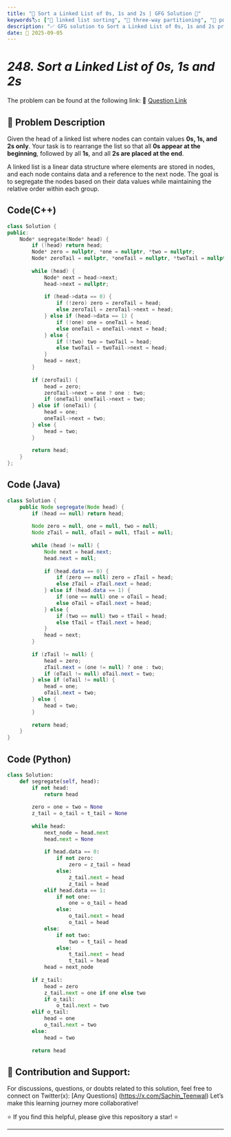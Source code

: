 ```yaml
---
title: "🔗 Sort a Linked List of 0s, 1s and 2s | GFG Solution 🎯"
keywords🏷️: ["🔗 linked list sorting", "🎯 three-way partitioning", "📍 pointer manipulation", "🚀 node segregation", "📘 GFG", "🏁 competitive programming", "📚 DSA"]
description: "✅ GFG solution to Sort a Linked List of 0s, 1s and 2s problem: segregate nodes containing 0s, 1s, and 2s using optimal pointer manipulation technique. 🚀"
date: 📅 2025-09-05
---
```


# *248. Sort a Linked List of 0s, 1s and 2s*

The problem can be found at the following link: 🔗 [Question Link](https://www.geeksforgeeks.org/problems/given-a-linked-list-of-0s-1s-and-2s-sort-it/1)

## **🧩 Problem Description**

Given the head of a linked list where nodes can contain values **0s, 1s, and 2s only**. Your task is to rearrange the list so that all **0s appear at the beginning**, followed by all **1s**, and all **2s are placed at the end**.

A linked list is a linear data structure where elements are stored in nodes, and each node contains data and a reference to the next node. The goal is to segregate the nodes based on their data values while maintaining the relative order within each group.


## Code(C++)
```cpp
class Solution {
public:
    Node* segregate(Node* head) {
        if (!head) return head;
        Node* zero = nullptr, *one = nullptr, *two = nullptr;
        Node* zeroTail = nullptr, *oneTail = nullptr, *twoTail = nullptr;
        
        while (head) {
            Node* next = head->next;
            head->next = nullptr;
            
            if (head->data == 0) {
                if (!zero) zero = zeroTail = head;
                else zeroTail = zeroTail->next = head;
            } else if (head->data == 1) {
                if (!one) one = oneTail = head;
                else oneTail = oneTail->next = head;
            } else {
                if (!two) two = twoTail = head;
                else twoTail = twoTail->next = head;
            }
            head = next;
        }
        
        if (zeroTail) {
            head = zero;
            zeroTail->next = one ? one : two;
            if (oneTail) oneTail->next = two;
        } else if (oneTail) {
            head = one;
            oneTail->next = two;
        } else {
            head = two;
        }
        
        return head;
    }
};
```

## Code (Java)

```java
class Solution {
    public Node segregate(Node head) {
        if (head == null) return head;
        
        Node zero = null, one = null, two = null;
        Node zTail = null, oTail = null, tTail = null;
        
        while (head != null) {
            Node next = head.next;
            head.next = null;
            
            if (head.data == 0) {
                if (zero == null) zero = zTail = head;
                else zTail = zTail.next = head;
            } else if (head.data == 1) {
                if (one == null) one = oTail = head;
                else oTail = oTail.next = head;
            } else {
                if (two == null) two = tTail = head;
                else tTail = tTail.next = head;
            }
            head = next;
        }
        
        if (zTail != null) {
            head = zero;
            zTail.next = (one != null) ? one : two;
            if (oTail != null) oTail.next = two;
        } else if (oTail != null) {
            head = one;
            oTail.next = two;
        } else {
            head = two;
        }
        
        return head;
    }
}
```

## Code (Python)

```python
class Solution:
    def segregate(self, head):
        if not head:
            return head
            
        zero = one = two = None
        z_tail = o_tail = t_tail = None
        
        while head:
            next_node = head.next
            head.next = None
            
            if head.data == 0:
                if not zero:
                    zero = z_tail = head
                else:
                    z_tail.next = head
                    z_tail = head
            elif head.data == 1:
                if not one:
                    one = o_tail = head
                else:
                    o_tail.next = head
                    o_tail = head
            else:
                if not two:
                    two = t_tail = head
                else:
                    t_tail.next = head
                    t_tail = head
            head = next_node
        
        if z_tail:
            head = zero
            z_tail.next = one if one else two
            if o_tail:
                o_tail.next = two
        elif o_tail:
            head = one
            o_tail.next = two
        else:
            head = two
            
        return head
```



## 🎯 **Contribution and Support:**

For discussions, questions, or doubts related to this solution, feel free to connect on Twitter(x): [Any Questions] (https://x.com/Sachin_Teenwal) Let’s make this learning journey more collaborative!

⭐ If you find this helpful, please give this repository a star! ⭐

---
